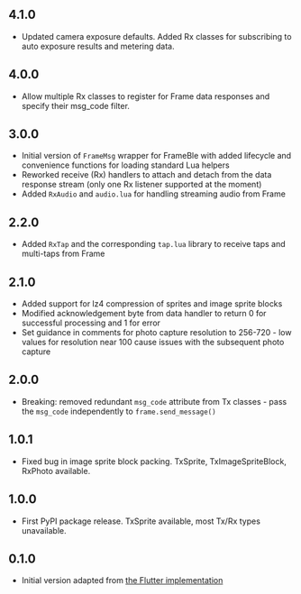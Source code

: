 ## 4.1.0

* Updated camera exposure defaults. Added Rx classes for subscribing to auto exposure results and metering data.

## 4.0.0

* Allow multiple Rx classes to register for Frame data responses and specify their msg_code filter.

## 3.0.0

* Initial version of `FrameMsg` wrapper for FrameBle with added lifecycle and convenience functions for loading standard Lua helpers
* Reworked receive (Rx) handlers to attach and detach from the data response stream (only one Rx listener supported at the moment)
* Added `RxAudio` and `audio.lua` for handling streaming audio from Frame

## 2.2.0

* Added `RxTap` and the corresponding `tap.lua` library to receive taps and multi-taps from Frame

## 2.1.0

* Added support for lz4 compression of sprites and image sprite blocks
* Modified acknowledgement byte from data handler to return 0 for successful processing and 1 for error
* Set guidance in comments for photo capture resolution to 256-720 - low values for resolution near 100 cause issues with the subsequent photo capture

## 2.0.0

* Breaking: removed redundant `msg_code` attribute from Tx classes - pass the `msg_code` independently to `frame.send_message()`

## 1.0.1

* Fixed bug in image sprite block packing.
  TxSprite, TxImageSpriteBlock, RxPhoto available.

## 1.0.0

* First PyPI package release. TxSprite available, most Tx/Rx types unavailable.

## 0.1.0

* Initial version adapted from [the Flutter implementation](https://pub.dev/packages/frame_msg)
